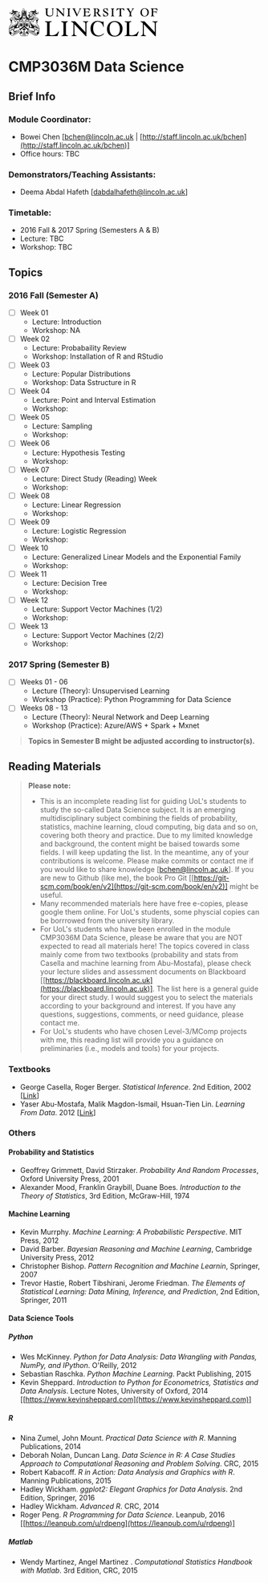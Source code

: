 ![GitHub Logo](figs/uol-logo-dark.png)
# CMP3036M Data Science 

## Brief Info

### Module Coordinator: 
* Bowei Chen [[bchen@lincoln.ac.uk](mailto:bchen@lincoln.ac.uk) | [http://staff.lincoln.ac.uk/bchen](http://staff.lincoln.ac.uk/bchen)]
* Office hours: TBC

### Demonstrators/Teaching Assistants: 
* Deema Abdal Hafeth [[dabdalhafeth@lincoln.ac.uk](dabdalhafeth@lincoln.ac.uk)]

### Timetable: 
* 2016 Fall & 2017 Spring (Semesters A & B)
* Lecture: TBC
* Workshop: TBC


## Topics

### 2016 Fall (Semester A)

- [ ] Week 01
  - Lecture: Introduction
  - Workshop: NA
- [ ] Week 02
  - Lecture: Probabaility Review
  - Workshop: Installation of R and RStudio
- [ ] Week 03
  - Lecture: Popular Distributions
  - Workshop: Data Sstructure in R
- [ ] Week 04
  - Lecture: Point and Interval Estimation
  - Workshop: 
- [ ] Week 05
  - Lecture: Sampling
  - Workshop:
- [ ] Week 06
  - Lecture: Hypothesis Testing
  - Workshop:
- [ ] Week 07
  - Lecture: Direct Study (Reading) Week
  - Workshop:
- [ ] Week 08
  - Lecture: Linear Regression
  - Workshop:
- [ ] Week 09
  - Lecture: Logistic Regression
  - Workshop:
- [ ] Week 10
  - Lecture: Generalized Linear Models and the Exponential Family
  - Workshop:
- [ ] Week 11
  - Lecture: Decision Tree
  - Workshop:
- [ ] Week 12
  - Lecture: Support Vector Machines (1/2)
  - Workshop:
- [ ] Week 13
  - Lecture: Support Vector Machines (2/2)
  - Workshop:

### 2017 Spring (Semester B)

- [ ] Weeks 01 - 06
  - Lecture (Theory): Unsupervised Learning
  - Workshop (Practice): Python Programming for Data Science
- [ ] Weeks 08 - 13
  - Lecture (Theory): Neural Network and Deep Learning
  - Workshop (Practice): Azure/AWS + Spark + Mxnet

> **Topics in Semester B might be adjusted according to instructor(s).**

## Reading Materials

> **Please note:**
>- This is an incomplete reading list for guiding UoL's students to study the so-called Data Science subject. It is an emerging multidisciplinary subject combining the fields of probability, statistics, machine learning, cloud computing, big data and so on, covering both theory and practice. Due to my limited knowledge and background, the content might be baised towards some fields. I will keep updating the list. In the meantime, any of your contributions is welcome. Please make commits or contact me if you would like to share knowledge [[bchen@lincoln.ac.uk](bchen@lincoln.ac.uk)]. If you are new to Github (like me), the book Pro Git [[https://git-scm.com/book/en/v2](https://git-scm.com/book/en/v2)] might be useful.
>- Many recommended materials here have free e-copies, please google them online. For UoL's students, some physcial copies can be borrrowed from the university library. 
>- For UoL's students who have been enrolled in the module CMP3036M Data Science, please be aware that you are NOT expected to read all materials here! The topics covered in class mainly come from two textbooks (probability and stats from Casella and machine learning from Abu-Mostafa), please check your lecture slides and assessment documents on Blackboard [[https://blackboard.lincoln.ac.uk](https://blackboard.lincoln.ac.uk)]. The list here is a general guide for your direct study. I would suggest you to select the materials according to your background and interest. If you have any questions, suggestions, comments, or need guidance, please contact me. 
>- For UoL's students who have chosen Level-3/MComp projects with me, this reading list will provide you a guidance on preliminaries (i.e., models and tools) for your projects. 


### Textbooks
- George Casella, Roger Berger. *Statistical Inference*. 2nd Edition, 2002 [[Link](http://www.cengage.com/search/productOverview.do?N=16+4294945500&Ntk=P_EPI&Ntt=24775198043600432521413985511605179&Ntx=mode%2Bmatchallpartial)]
- Yaser Abu-Mostafa, Malik Magdon-Ismail, Hsuan-Tien Lin. *Learning From Data*. 2012 [[Link](http://amlbook.com/)]

### Others

#### Probability and Statistics
- Geoffrey Grimmett, David Stirzaker. *Probability And Random Processes*, Oxford University Press, 2001
- Alexander Mood, Franklin Graybill, Duane Boes. *Introduction to the Theory of Statistics*, 3rd Edition, McGraw-Hill, 1974

#### Machine Learning
- Kevin Murrphy. *Machine Learning: A Probabilistic Perspective*. MIT Press, 2012
- David Barber. *Bayesian Reasoning and Machine Learning*, Cambridge University Press, 2012
- Christopher Bishop. *Pattern Recognition and Machine Learnin*, Springer, 2007
- Trevor Hastie, Robert Tibshirani, Jerome Friedman. *The Elements of Statistical Learning: Data Mining, Inference, and Prediction*, 2nd Edition, Springer, 2011

#### Data Science Tools

##### Python
- Wes McKinney. *Python for Data Analysis: Data Wrangling with Pandas, NumPy, and IPython*. O'Reilly, 2012
- Sebastian Raschka. *Python Machine Learning*. Packt Publishing, 2015
- Kevin Sheppard. *Introduction to Python for Econometrics, Statistics and Data Analysis*. Lecture Notes, University of Oxford, 2014 [[https://www.kevinsheppard.com](https://www.kevinsheppard.com)]  
  
##### R
- Nina Zumel, John Mount. *Practical Data Science with R*. Manning Publications, 2014
- Deborah Nolan, Duncan Lang. *Data Science in R: A Case Studies Approach to Computational Reasoning and Problem Solving*. CRC, 2015
- Robert Kabacoff. *R in Action: Data Analysis and Graphics with R*. Manning Publications, 2015
- Hadley Wickham. *ggplot2: Elegant Graphics for Data Analysis*. 2nd Edition, Springer, 2016
- Hadley Wickham. *Advanced R*. CRC, 2014
- Roger Peng. *R Programming for Data Science*. Leanpub, 2016 [[https://leanpub.com/u/rdpeng](https://leanpub.com/u/rdpeng)]

##### Matlab
- Wendy Martinez, Angel Martinez . *Computational Statistics Handbook with Matlab*. 3rd Edition, CRC, 2015
